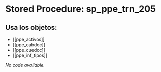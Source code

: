 # Stored Procedure: sp_ppe_trn_205

## Usa los objetos:
- [[ppe_activos]]
- [[ppe_cabdoc]]
- [[ppe_cuedoc]]
- [[ppe_inf_tipos]]

*No code available.*
